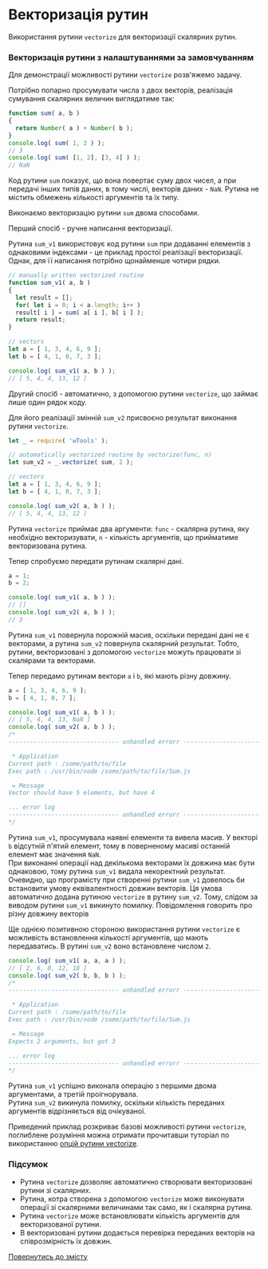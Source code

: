 # Векторизація рутин

Використання рутини <code>vectorize</code> для векторизації скалярних рутин.

### Векторизація рутини з налаштуваннями за замовчуванням

Для демонстрації можливості рутини `vectorize` розв'яжемо задачу.

Потрібно попарно просумувати числа з двох векторів, реалізація сумування скалярних величин виглядатиме так:

```js
function sum( a, b )
{
  return Number( a ) + Number( b );
}
console.log( sum( 1, 2 ) );
// 3
console.log( sum( [1, 2], [3, 4] ) );
// NaN
```

Код рутини `sum` показує, що вона повертає суму двох чисел, а при передачі інших типів даних, в тому числі, 
векторів даних - `NaN`. Рутина не містить обмежень кількості аргументів та їх типу.

Виконаємо векторизацію рутини `sum` двома способами. 

Перший спосіб - ручне написання векторизації.

Рутина `sum_v1` використовує код рутини `sum` при додаванні елементів з однаковими індексами - це приклад простої 
реалізації векторизації. Однак, для її написання потрібно щонайменше чотири рядки.

```js
// manually written vectorized routine
function sum_v1( a, b )
{
  let result = [];
  for( let i = 0; i < a.length; i++ )
  result[ i ] = sum( a[ i ], b[ i ] );
  return result;
}

// vectors
let a = [ 1, 3, 4, 6, 9 ];
let b = [ 4, 1, 0, 7, 3 ];

console.log( sum_v1( a, b ) );
// [ 5, 4, 4, 13, 12 ]
```
Другий спосіб - автоматично, з допомогою рутини `vectorize`, що займає лише один рядок коду.

Для його реалізації змінній `sum_v2` присвоєно результат виконання рутини `vectorize`.

```js
let _ = require( 'wTools' );

// automatically vectorized routine by vectorize(func, n)
let sum_v2 = _.vectorize( sum, 2 );

// vectors
let a = [ 1, 3, 4, 6, 9 ];
let b = [ 4, 1, 0, 7, 3 ];

console.log( sum_v2( a, b ) );
// [ 5, 4, 4, 13, 12 ]
```

Рутина `vectorize` приймає два аргументи: 
`func` - скалярна рутина, яку необхідно векторизувати, 
`n` - кількість аргументів, що прийматиме векторизована рутина.

Тепер спробуємо передати рутинам скалярні дані.

```js
a = 1;
b = 2;

console.log( sum_v1( a, b ) );
// []
console.log( sum_v2( a, b ) );
// 3
```

Рутина `sum_v1` повернула порожній масив, оскільки передані дані не є векторами, а рутина `sum_v2` повернула скалярний 
результат. Тобто, рутини, векторизовані з допомогою `vectorize` можуть працювати зі скалярами та векторами.

Тепер передамо рутинам вектори `a` i `b`, які мають різну довжину.

```js
a = [ 1, 3, 4, 6, 9 ];
b = [ 4, 1, 0, 7 ];

console.log( sum_v1( a, b ) );
// [ 5, 4, 4, 13, NaN ]
console.log( sum_v2( a, b ) );
/*
------------------------------- unhandled errorr ------------------------------->

 * Application
Current path : /some/path/to/file
Exec path : /usr/bin/node /some/path/to/file/Sum.js

 = Message
Vector should have 5 elements, but have 4

... error log
------------------------------- unhandled errorr -------------------------------<
*/
```

Рутина `sum_v1`, просумувала наявні елементи та вивела масив.
У векторі `b` відсутній п'ятий елемент, тому в поверненому масиві останній елемент має значення `NaN`.\
При виконанні операції над декількома векторами їх довжина має бути однаковою, тому рутина `sum_v1`
видала некоректний результат. Очевидно, що програмісту при створенні рутини `sum_v1` довелось би встановити умову 
еквівалентності довжин векторів. Ця умова автоматично додана рутиною `vectorize` в рутину `sum_v2`. Тому, слідом за 
виводом рутини `sum_v1` викинуто помилку. Повідомлення говорить про різну довжину векторів

Ще однією позитивною стороною використання рутини `vectorize` є можливість встановлення кількості аргументів, 
що мають передаватись. В рутині `sum_v2` воно встановлене числом `2`.

```js
console.log( sum_v1( a, a, a ) );
// [ 2, 6, 8, 12, 18 ]
console.log( sum_v2( b, b, b ) );
/*
------------------------------- unhandled errorr ------------------------------->

 * Application
Current path : /some/path/to/file
Exec path : /usr/bin/node /some/path/to/file/Sum.js

 = Message
Expects 2 arguments, but got 3

... error log
------------------------------- unhandled errorr -------------------------------<
*/
```
Рутина `sum_v1` успішно виконала операцію з першими двома аргументами, а третій проігнорувала.\
Рутина `sum_v2` викинула помилку, оскільки кількість переданих аргументів відрізняється від очікуваної.

Приведений приклад розкриває базові можливості рутини `vectorize`, поглиблене розуміння можна отримати прочитавши туторіал 
по використанню [опцій рутини vectorize](VectorizeOptions.md).

### Підсумок

- Рутина `vectorize` дозволяє автоматично створювати векторизовані рутини зі скалярних.
- Рутина, котра створена з допомогою `vectorize` може виконувати операції зі скалярними величинами так само, як і скалярна рутина.
- Рутина `vectorize` може встановлювати кількість аргументів для векторизованої рутини.
- В векторизовані рутини додається перевірка переданих векторів на співрозмірність їх довжин.

[Повернутись до змісту](../README.md#туторіали)
